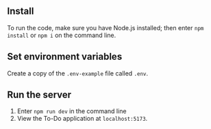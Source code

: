 ## Install
To run the code, make sure you have Node.js installed; then enter <code>npm install</code> or <code>npm i</code> on the command line.

## Set environment variables
Create a copy of the <code>.env-example</code> file called <code>.env</code>.

## Run the server
1. Enter <code>npm run dev</code> in the command line
2. View the To-Do application at <code>localhost:5173</code>.
